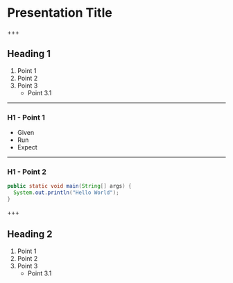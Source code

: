 # Presentation Title

+++

## Heading 1

1. Point 1
1. Point 2
1. Point 3
	* Point 3.1

---

### H1 - Point 1

* Given
* Run
* Expect

---

### H1 - Point 2

```java
public static void main(String[] args) {
  System.out.println("Hello World");
}
```

+++

## Heading 2

1. Point 1
1. Point 2
1. Point 3
	* Point 3.1
